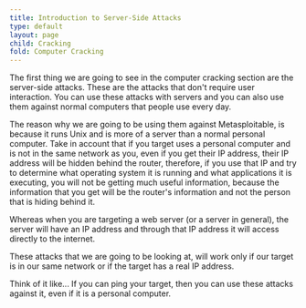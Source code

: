 ```yaml
---
title: Introduction to Server-Side Attacks
type: default
layout: page
child: Cracking
fold: Computer Cracking
---
```


The first thing we are going to see in the computer cracking section are the
server-side attacks. These are the attacks that don't require user interaction.
You can use these attacks with servers and you can also use them against normal
computers that people use every day.

The reason why we are going to be using them against Metasploitable, is because
it runs Unix and is more of a server than a normal personal computer. Take in
account that if you target uses a personal computer and is not in the same
network as you, even if you get their IP address, their IP address will be
hidden behind the router, therefore, if you use that IP and try to determine
what operating system it is running and what applications it is executing, you
will not be getting much useful information, because the information that you
get will be the router's information and not the person that is hiding behind
it.

Whereas when you are targeting a web server (or a server in general), the server
will have an IP address and through that IP address it will access directly to
the internet.

These attacks that we are going to be looking at, will work only if our target
is in our same network or if the target has a real IP address.

Think of it like... If you can ping your target, then you can use these attacks
against it, even if it is a personal computer.
